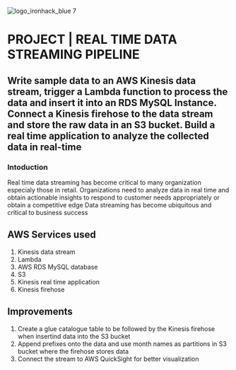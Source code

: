 
![logo_ironhack_blue 7](https://marvel-b1-cdn.bc0a.com/f00000000243109/1x5o5mujiug388ttap1p8s17-wpengine.netdna-ssl.com/wp-content/uploads/2020/12/AWS-logo-2-400x300.jpg)
# PROJECT | REAL TIME DATA STREAMING PIPELINE
## Write sample data to an AWS Kinesis data stream, trigger a Lambda function to process the data and insert it into an RDS MySQL Instance. Connect a Kinesis firehose to the data stream and store the raw data in an S3 bucket. Build a real time application to analyze the collected data in real-time
### Intoduction
Real time data streaming has become critical to many organization especialy those in retail. Organizations need to analyze data in real time and obtain actionable insights to respond to customer needs appropriately or obtain a competitive edge
Data streaming has become ubiquitous and critical to business success

## AWS Services used
1. Kinesis data stream
2. Lambda
3. AWS RDS MySQL database
4. S3
5. Kinesis real time application
6. Kinesis firehose

## Improvements
1. Create a glue catalogue table to be followed by the Kinesis firehose when insertind data into the S3 bucket
2. Append prefixes onto the data and use month names as partitions in S3 bucket where the firehose stores data
3. Connect the stream to AWS QuickSight for better visualization

